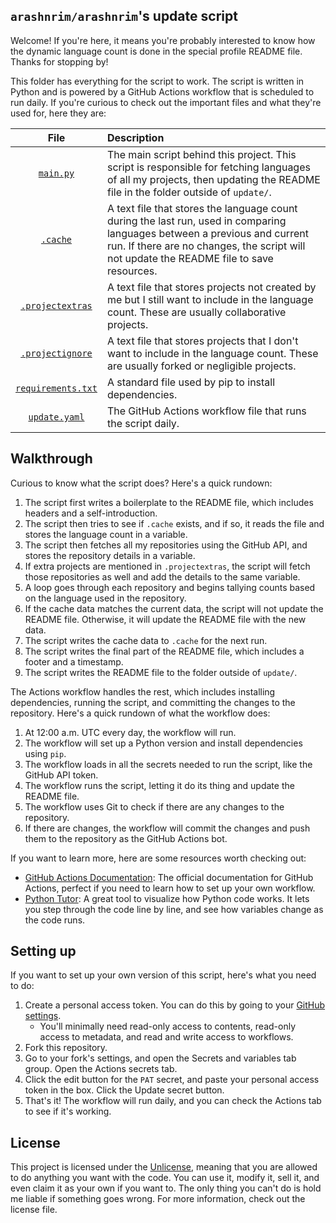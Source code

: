 ## `arashnrim/arashnrim`'s update script

Welcome! If you're here, it means you're probably interested to know how the dynamic language count is done in the special profile README file. Thanks for stopping by!

This folder has everything for the script to work. The script is written in Python and is powered by a GitHub Actions workflow that is scheduled to run daily. If you're curious to check out the important files and what they're used for, here they are:

|                                              File                                               | Description                                                                                                                                                                                                            |
| :---------------------------------------------------------------------------------------------: | :--------------------------------------------------------------------------------------------------------------------------------------------------------------------------------------------------------------------- |
|          [`main.py`](https://github.com/arashnrim/arashnrim/blob/main/update/main.py)           | The main script behind this project. This script is responsible for fetching languages of all my projects, then updating the README file in the folder outside of `update/`.                                           |
|           [`.cache`](https://github.com/arashnrim/arashnrim/blob/main/update/.cache)            | A text file that stores the language count during the last run, used in comparing languages between a previous and current run. If there are no changes, the script will not update the README file to save resources. |
|   [`.projectextras`](https://github.com/arashnrim/arashnrim/blob/main/update/.projectextras)    | A text file that stores projects not created by me but I still want to include in the language count. These are usually collaborative projects.                                                                        |
|   [`.projectignore`](https://github.com/arashnrim/arashnrim/blob/main/update/.projectignore)    | A text file that stores projects that I don't want to include in the language count. These are usually forked or negligible projects.                                                                                  |
| [`requirements.txt`](https://github.com/arashnrim/arashnrim/blob/main/update/requirements.txt)  | A standard file used by pip to install dependencies.                                                                                                                                                                   |
| [`update.yaml`](https://github.com/arashnrim/arashnrim/blob/main/.github/workflows/update.yaml) | The GitHub Actions workflow file that runs the script daily.                                                                                                                                                           |

## Walkthrough

Curious to know what the script does? Here's a quick rundown:

1. The script first writes a boilerplate to the README file, which includes headers and a self-introduction.
2. The script then tries to see if `.cache` exists, and if so, it reads the file and stores the language count in a variable.
3. The script then fetches all my repositories using the GitHub API, and stores the repository details in a variable.
4. If extra projects are mentioned in `.projectextras`, the script will fetch those repositories as well and add the details to the same variable.
5. A loop goes through each repository and begins tallying counts based on the language used in the repository.
6. If the cache data matches the current data, the script will not update the README file. Otherwise, it will update the README file with the new data.
7. The script writes the cache data to `.cache` for the next run.
8. The script writes the final part of the README file, which includes a footer and a timestamp.
9. The script writes the README file to the folder outside of `update/`.

The Actions workflow handles the rest, which includes installing dependencies, running the script, and committing the changes to the repository. Here's a quick rundown of what the workflow does:

1. At 12:00 a.m. UTC every day, the workflow will run.
2. The workflow will set up a Python version and install dependencies using `pip`.
3. The workflow loads in all the secrets needed to run the script, like the GitHub API token.
4. The workflow runs the script, letting it do its thing and update the README file.
5. The workflow uses Git to check if there are any changes to the repository.
6. If there are changes, the workflow will commit the changes and push them to the repository as the GitHub Actions bot.

If you want to learn more, here are some resources worth checking out:

- [GitHub Actions Documentation](https://docs.github.com/en/actions): The official documentation for GitHub Actions, perfect if you need to learn how to set up your own workflow.
- [Python Tutor](https://pythontutor.com/): A great tool to visualize how Python code works. It lets you step through the code line by line, and see how variables change as the code runs.

## Setting up

If you want to set up your own version of this script, here's what you need to do:

1. Create a personal access token. You can do this by going to your [GitHub settings](https://github.com/settings/tokens?type=beta).
   - You'll minimally need read-only access to contents, read-only access to metadata, and read and write access to workflows.
2. Fork this repository.
3. Go to your fork's settings, and open the Secrets and variables tab group. Open the Actions secrets tab.
4. Click the edit button for the `PAT` secret, and paste your personal access token in the box. Click the Update secret button.
5. That's it! The workflow will run daily, and you can check the Actions tab to see if it's working.

## License

This project is licensed under the [Unlicense](https://github.com/arashnrim/arashnrim/blob/main/LICENSE.md), meaning that you are allowed to do anything you want with the code. You can use it, modify it, sell it, and even claim it as your own if you want to. The only thing you can't do is hold me liable if something goes wrong. For more information, check out the license file.

